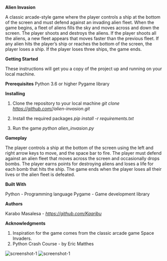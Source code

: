 **Alien Invasion**

A classic arcade-style game where the player controls a ship at the bottom of the screen and must defend against an invading alien fleet. When the game begins, a fleet of aliens fills the sky and moves across and down the screen. The player shoots and destroys the aliens. If the player shoots all the aliens, a new fleet appears that moves faster than the previous fleet. If any alien hits the player’s ship or reaches the bottom of the screen, the player loses a ship. If the player loses three ships, the game ends.

**Getting Started**

These instructions will get you a copy of the project up and running on your local machine.

**Prerequisites**
Python 3.6 or higher
Pygame library

**Installing**
1. Clone the repository to your local machine
*git clone https://github.com/<username>/alien-invasion.git*

2. Install the required packages
*pip install -r requirements.txt*

3. Run the game
*python alien_invasion.py*

**Gameplay**

The player controls a ship at the bottom of the screen using the left and right arrow keys to move, and the space bar to fire.
The player must defend against an alien fleet that moves across the screen and occasionally drops bombs.
The player earns points for destroying aliens and loses a life for each bomb that hits the ship.
The game ends when the player loses all their lives or the alien fleet is defeated.

**Built With**

Python - Programming language
Pygame - Game development library

**Authors**

Karabo Masalesa - *https://github.com/Kaaribu*

**Acknowledgments**

1. Inspiration for the game comes from the classic arcade game Space Invaders.
2. Python Crash Course - by Eric Matthes

![screenshot-1](https://github.com/Kaaribu/alieninvasion/screenshots/ss1.jpg)
![screenshot-1](https://github.com/Kaaribu/alieninvasion/screenshots/ss2.jpg)



